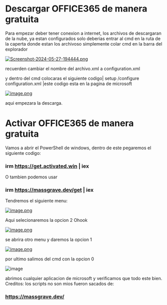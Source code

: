 # Descargar OFFICE365 de manera gratuita

Para empezar deber tener conexion a internet, los archivos de descargaran de la nube, ya estan configurados
solo deberias entrar al cmd en la ruta de la caperta donde estan los archivoso simplemente colar cmd en la 
barra del explorador 

[![Screenshot-2024-05-27-194444.png](https://i.postimg.cc/tJhkGQTz/Screenshot-2024-05-27-194444.png)](https://postimg.cc/jnSPy1yW)

recuerden cambiar el nombre del archivo.xml a configuration.xml

y dentro del cmd colocaras el siguiente codigo| setup /configure configuration.xml |este codigo esta en la pagina de microsoft 

[![image.png](https://i.postimg.cc/zXF7dr4z/image.png)](https://postimg.cc/F710R298)

aqui empezara la descarga.

# Activar OFFICE365 de manera gratuita

Vamos a abrir el PowerShell de windows, dentro de este pegaremos el siguiente codigo:
### irm https://get.activated.win | iex
O tambien podemos usar
### irm https://massgrave.dev/get | iex

Tendremos el siguiente menu:

[![image.png](https://i.postimg.cc/LsnV6Z55/image.png)](https://postimg.cc/McJB9HyJ)

Aqui selecionaremos la opcion 2 Ohook

[![image.png](https://i.postimg.cc/KjrPsPqq/image.png)](https://postimg.cc/JH0HskWZ)

se abrira otro menu y daremos la opcion 1

[![image.png](https://i.postimg.cc/4NsbH0yr/image.png)](https://postimg.cc/9zgqvJGp)

por ultimo salimos del cmd con la opcion 0

![image](https://github.com/MarioFTCO/D-A-OFFICE365/assets/159574298/0c25f4ce-bde2-408c-843d-cae05799763d)

abrimos cualquier aplicacion de microsoft y verificamos que todo este bien.
Creditos: los scripts no son mios fueron sacados de:
### https://massgrave.dev/

